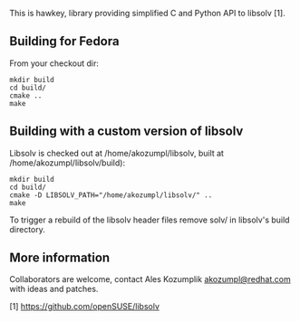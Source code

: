 This is hawkey, library providing simplified C and Python API to libsolv
[1].

## Building for Fedora

From your checkout dir:

    mkdir build
    cd build/
    cmake ..
    make

## Building with a custom version of libsolv

Libsolv is checked out at /home/akozumpl/libsolv, built at
/home/akozumpl/libsolv/build):

    mkdir build
    cd build/
    cmake -D LIBSOLV_PATH="/home/akozumpl/libsolv/" ..
    make

To trigger a rebuild of the libsolv header files remove solv/ in libsolv's build
directory.

## More information

Collaborators are welcome, contact Ales Kozumplik <akozumpl@redhat.com> with
ideas and patches.

[1] https://github.com/openSUSE/libsolv
